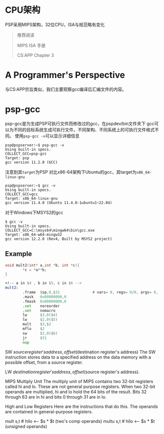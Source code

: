# CPU架构
PSP采用MIPS架构，32位CPU，ISA与规范略有变化

> 推荐阅读
>
> MIPS ISA 手册
>
> CS:APP Chapter 3

# A Programmer's Perspective
与CS:APP宗旨类似，我们主要观察gcc编译后汇编文件的内容。

# psp-gcc
psp-gcc是为生成PSP可执行文件而修改过的gcc，在pspdev/bin文件夹下
gcc可以为不同的目标系统生成可执行文件，不同架构、不同系统上的可执行文件格式不同。
使用`psp-gcc -v`可以显示详细信息
```shell
psp@pspserver:~$ psp-gcc -v
Using built-in specs.
COLLECT_GCC=psp-gcc
Target: psp
gcc version 11.2.0 (GCC)
```
注意到其`target`为PSP
对比x86-64架构下Ubuntu的gcc，其target为`x86_64-linux-gnu`
```shell
psp@pspserver:~$ gcc -v
Using built-in specs.
COLLECT_GCC=gcc
Target: x86_64-linux-gnu
gcc version 11.4.0 (Ubuntu 11.4.0-1ubuntu1~22.04)
```

对于Windows下MSYS2的gcc
```shell
$ gcc -v
Using built-in specs.
COLLECT_GCC=C:\msys64\mingw64\bin\gcc.exe
Target: x86_64-w64-mingw32
gcc version 12.2.0 (Rev4, Built by MSYS2 project)
```

## Example

```C
void mult2(int* a,int *b, int *c){
        *c = *a**b;
}
```

```asm
<!-- a in $4 , b in $5, c in $6 -->
mult2:
        .frame  $sp,0,$31               # vars= 0, regs= 0/0, args= 0, gp= 0
        .mask   0x00000000,0
        .fmask  0x00000000,0
        .set    noreorder
        .set    nomacro
        lw      $3,0($4)
        lw      $2,0($5)
        mult    $3,$2
        mflo    $2
        sw      $2,0($6)
        jr      $31
        nop
```

SW $source register's address, offset($destination register's address)
The SW instruction stores data to a specified address on the data memory with a possible offset, from a
source register.

LW $destination register's address, offset($source register's address).

MIPS Multiply Unit
The multiply unit of MIPS contains two 32-bit registers called hi and lo. These are not general purpose registers. When two 32-bit operands are multiplied, hi and lo hold the 64 bits of the result. Bits 32 through 63 are in hi and bits 0 through 31 are in lo.

High and Low Registers
Here are the instructions that do this. The operands are contained in general-purpose registers.

mult    s,t        # hilo <— $s * $t   (two's comp operands)
multu   s,t        # hilo <— $s * $t   (unsigned operands)